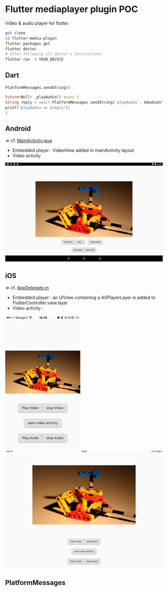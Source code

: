 # Flutter mediaplayer plugin POC

Video & audio player for flutter

```bash
git clone
cd flutter-media-plugin
flutter packages get
flutter doctor
# after following all doctor's instructions
flutter run -d YOUR_DEVICE
```

## Dart

`PlatformMessages.sendString()`

```dart
Future<Null> _playAudio() async {
String reply = await PlatformMessages.sendString('playAudio', kAudioUrl);
print("playAudio => $reply");
}
```

## Android

=> cf. [MainActivity.java](https://github.com/rxlabz/flutter-mediaplayer-plugin/blob/master/android/app/src/main/java/com/example/flutter/MainActivity.java)

- Embedded player : VideoView added in mainActivity layout
- Video activity 

![screenAndroid](assets/android.png)

## iOS

=> cf. [AppDelegate.m](https://github.com/rxlabz/flutter-mediaplayer-plugin/blob/master/ios/Runner/AppDelegate.m)

- Embedded player : an UIView containing a AVPlayerLayer is added to FlutterController.view.layer
- Video activity : 
 
![screenAndroid](assets/ios.png)
![screenAndroid](assets/ipad.png)

## PlatformMessages